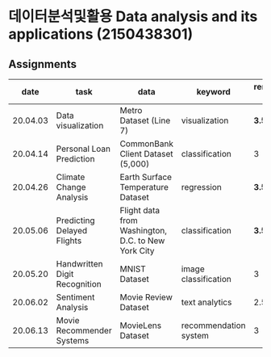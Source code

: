 # 데이터분석및활용 Data analysis and its applications (2150438301)

## Assignments
date | task | data | keyword | remarks (3)
---- | ---- | ---- | --- | --- 
20.04.03 | Data visualization |  Metro Dataset (Line 7) | visualization | **3.5**
20.04.14 | Personal Loan Prediction | CommonBank Client Dataset (5,000) | classification | 3
20.04.26 | Climate Change Analysis | Earth Surface Temperature Dataset | regression | **3.5**
20.05.06 | Predicting Delayed Flights | Flight data from Washington, D.C. to New York City | classification | **3.5**
20.05.20 | Handwritten Digit Recognition | MNIST Dataset | image classification | 3
20.06.02 | Sentiment Analysis | Movie Review Dataset | text analytics | 2.5
20.06.13 | Movie Recommender Systems | MovieLens Dataset | recommendation system | 3
